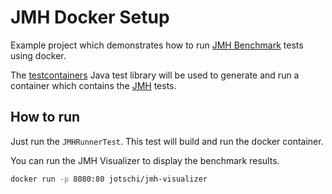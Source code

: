 # JMH Docker Setup

Example project which demonstrates how to run [JMH Benchmark](http://openjdk.java.net/projects/code-tools/jmh/) tests using docker.

The [testcontainers](https://www.testcontainers.org/) Java test library will be used to generate and run a container which contains the [JMH](http://openjdk.java.net/projects/code-tools/jmh/) tests.


## How to run

Just run the `JMHRunnerTest`. This test will build and run the docker container.

You can run the JMH Visualizer to display the benchmark results.

```bash
docker run -p 8080:80 jotschi/jmh-visualizer
```